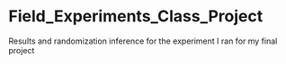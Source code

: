 # Field_Experiments_Class_Project
 Results and randomization inference for the experiment I ran for my final project
